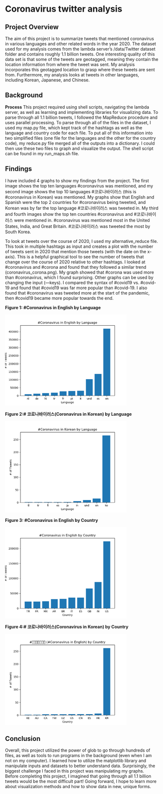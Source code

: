 # Coronavirus twitter analysis

## Project Overview

The aim of this project is to summarize tweets that mentioned coronavirus in various languages and other related words in the year 2020. The dataset used for my analysis comes from the lambda server’s /data/Twitter dataset folder and contains roughly 1.1 billion tweets. One interesting quality of this data set is that some of the tweets are geotagged, meaning they contain the location information from where the tweet was sent. My analysis incorporates this geotagged location to grasp where these tweets are sent from. Furthermore, my analysis looks at tweets in other languages, including Korean, Japanese, and Chinese. 

## Background

**Process**
This project required using shell scripts, navigating the lambda server, as well as learning and implementing libraries for visualizing data. To parse through all 1.1 billion tweets, I followed the MapReduce procedure and uses parallel processing. To parse through all of the files in the dataset, I used my map.py file, which kept track of the hashtags as well as the language and country code for each file. To put all of this information into two simplified files (one file for the languages and the other for the country code), my reduce.py file merged all of the outputs into a dictionary. I could then use these two files to graph and visualize the output. The shell script can be found in my run_maps.sh file. 

## Findings

I have included 4 graphs to show my findings from the project. The first image shows the top ten languages #coronavirus was mentioned, and my second image shows the top 10 languages #코로나바이러스 (this is #coronavirus in Korean) was mentioned. My graphs show that English and Spanish were the top 2 countries for #coronavirus being tweeted, and Korean was by far the top language #코로나바이러스 was tweeted in. My third and fourth images show the top ten countries #coronavirus and #코로나바이러스 were mentioned in. #coronavirus was mentioned most in the United States, India, and Great Britain. #코로나바이러스 was tweeted the most by South Korea. 


To look at tweets over the course of 2020, I used my alternative_reduce file. This took in multiple hashtags as input and creates a plot with the number of tweets sent in 2020 that mention those tweets (with the date on the x-axis). This is a helpful graphical tool to see the number of tweets that change over the course of 2020 relative to other hashtags. I looked at #coronavirus and #corona and found that they followed a similar trend (coronavirus_corona.png). My graph showed that #corona was used more than #coronavirus, which I found surprising. Other graphs can be used by changing the input (—keys). I compared the syntax of #covid19 vs. #covid-19 and found that #covid19 was far more popular than #covid-19. I also found that #coronavirus was tweeted more at the start of the pandemic, then #covid19 became more popular towards the end.  


**Figure 1: #Coronavirus in English by Language**

<img src=figure1.png width=400px/>

**Figure 2:# 코로나바이러스(Coronavirus in Korean) by Language**

<img src=figure2.png width=400px/>


**Figure 3: #Coronavirus in English by Country**

<img src=figure3.png width=400px/>

**Figure 4:# 코로나바이러스(Coronavirus in Korean) by Country**

<img src=figure4.png width=400px/>

## Conclusion


Overall, this project utilized the power of glob to go through hundreds of files, as well as tools to run programs in the background (even when I am not on my computer). I learned how to utilize the matplotlib library and manipulate inputs and datasets to better understand data. Surprisingly, the biggest challenge I faced in this project was manipulating my graphs. Before completing this project, I imagined that going through all 1.1 billion tweets would be the most difficult part! Going forward, I hope to learn more about visualization methods and how to show data in new, unique forms. 



